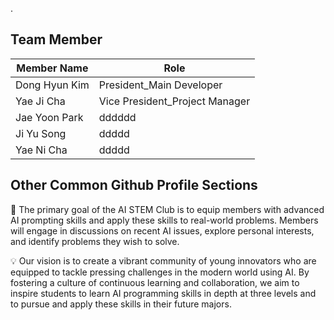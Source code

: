 .
## Team Member

| Member Name          | Role                                                                |
| ----------------- | ------------------------------------------------------------------ |
| Dong Hyun Kim | President_Main Developer |
| Yae Ji Cha |Vice President_Project Manager | 
| Jae Yoon Park| dddddd |
| Ji Yu Song | ddddd |
| Yae Ni Cha| ddddd |



## Other Common Github Profile Sections


 🎯 The primary goal of the AI STEM Club is to equip members with advanced AI prompting skills and apply these skills to real-world problems. Members will engage in discussions on recent AI issues, explore personal interests, and identify problems they wish to solve. 

💡 Our vision is to create a vibrant community of young innovators who are equipped to tackle pressing challenges in the modern world using AI. By fostering a culture of continuous learning and collaboration, we aim to inspire students to learn AI programming skills in depth at three levels and to pursue and apply these skills in their future majors.
